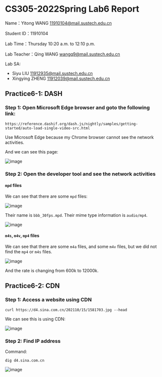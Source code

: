 # CS305-2022Spring Lab6 Report
Name：Yitong WANG 11910104@mail.sustech.edu.cn

Student ID：11910104

Lab Time：Thursday 10:20 a.m. to 12:10 p.m.

Lab Teacher：Qing WANG wangq9@mail.sustech.edu.cn

Lab SA:
- Siyu LIU 11912935@mail.sustech.edu.cn
- Xingying ZHENG 11912039@mail.sustech.edu.cn

## Practice6-1: DASH
### Step 1: Open Microsoft Edge browser and goto the following link:
```
https://reference.dashif.org/dash.js/nightly/samples/getting-started/auto-load-single-video-src.html
```

Use Microsoft Edge because my Chrome browser cannot see the network activities.

And we can see this page:

![image](https://user-images.githubusercontent.com/64548919/160972413-75b8dc2b-845a-4852-a898-880eacf0a55b.png)

### Step 2: Open the developer tool and see the network activities
#### `mpd` files
We can see that there are some `mpd` files:

![image](https://user-images.githubusercontent.com/64548919/160972747-7a61db25-34a9-4db6-8938-ab1db70ecffd.png)

Their name is `bbb_30fps.mpd`. Their mime type information is `audio/mp4`.

![image](https://user-images.githubusercontent.com/64548919/160973035-2e1c8cb7-9006-44f6-945a-85387e8afcfa.png)

#### `m4s`, `m4v`, `mp4` files
We can see that there are some `m4a` files, and some `m4v` files, but we did not find the `mp4` or `m4s` files.

![image](https://user-images.githubusercontent.com/64548919/160988356-0cd799a7-0171-4d90-89b6-f5d85adc7190.png)

And the rate is changing from 600k to 12000k.

## Practice6-2: CDN
### Step 1: Access a website using CDN
```
curl https://d4.sina.com.cn/202110/15/1581703.jpg --head
```

We can see this is using CDN:

![image](https://user-images.githubusercontent.com/64548919/160978075-f2292713-26cd-4fa6-a7ea-2671546bda13.png)

### Step 2: Find IP address
Command:

```
dig d4.sina.com.cn
```

![image](https://user-images.githubusercontent.com/64548919/160992741-ce596121-3c2f-4f24-a814-b4cf2e506a45.png)

